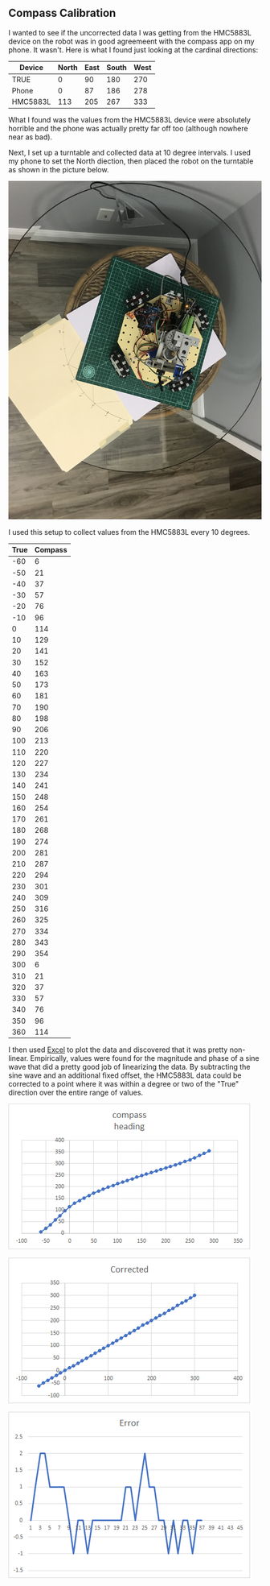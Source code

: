 ## Compass Calibration

I wanted to see if the uncorrected data I was getting from the HMC5883L device on the robot was in good agreemeent with the compass app on my phone. It wasn't. Here is what I found just looking at the cardinal directions:

Device	 | North | East | South | West
-------- | ----- | ---- | ----- | ----
TRUE     |   0   |  90  |  180  |  270
Phone    |   0   |  87  |  186  |  278
HMC5883L |  113  |  205 |  267  |  333

What I found was the values from the HMC5883L device were absolutely horrible and the phone was actually pretty far off too (although nowhere near as bad).

Next, I set up a turntable and collected data at 10 degree intervals. I used my phone to set the North diection, then placed the robot on the turntable as shown in the picture below.

![Robot on Turntable](images/compass_calibration.jpg)

I used this setup to collect values from the HMC5883L every 10 degrees. 


True     | Compass
--------- | --------
-60 | 6
-50 | 21
-40 | 37
-30 | 57
-20 | 76
-10 | 96
0 | 114
10 | 129
20 | 141
30 | 152
40 | 163
50 | 173
60 | 181
70 | 190
80 | 198
90 | 206
100 | 213
110 | 220
120 | 227
130 | 234
140 | 241
150 | 248
160 | 254
170 | 261
180 | 268
190 | 274
200 | 281
210 | 287
220 | 294
230 | 301
240 | 309
250 | 316
260 | 325
270 | 334
280 | 343
290 | 354
300 | 6
310 | 21
320 | 37
330 | 57
340 | 76
350 | 96
360 | 114

I then used [Excel](compass_data.xlsx) to plot the data and discovered that it was pretty non-linear. Empirically, values were found for the magnitude and phase of a sine wave that did a pretty good job of linearizing the data. By subtracting the sine wave and an additional fixed offset, the HMC5883L data could be corrected to a point where it was within a degree or two of the "True" direction over the entire range of values. 


![Uncorrected Compass Data](images/uncorrected_compass.png)

![Corrected Compass Data](images/corrected_compass.png)

![Residual Error](images/residual_error.png)

